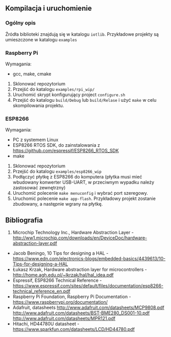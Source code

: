 ## Kompilacja i uruchomienie

### Ogólny opis
Źródła biblioteki znajdują się w katalogu `iotlib`. Przykładowe projekty są umieszczone w katalogu `examples`

### Raspberry Pi
Wymagania:
- gcc, make, cmake
1. Sklonować repozytorium
2. Przejść do katalogu `examples/rpi_wip/`
3. Uruchomić skrypt konfigurujący project `configure.sh`
4. Przejść do katalogu `build/Debug` lub `build/Relase` i użyć `make` w celu skompilowania projektu.

### ESP8266
Wymagania: 
- PC z systemem Linux
- ESP8266 RTOS SDK, do zainstalowania z https://github.com/espressif/ESP8266_RTOS_SDK
- make

1. Sklonować repozytorium
2. Przejść do katalogu `examples/esp8266_wip`
3. Podłączyć płytkę z ESP8266 do komputera (płytka musi mieć wbudowany konwerter USB-UART, w przeciwnym wypadku należy zastosować zewnętrzny)
4. Uruchomić polecenie `make menuconfig` i wybrać port szeregowy.
5. Uruchomić polecenie `make app-flash`. Przykładowy projekt zostanie zbudowany, a następnie wgrany na płytkę.

## Bibliografia 

1. Microchip Technology Inc., Hardware Abstraction Layer - http://ww1.microchip.com/downloads/en/DeviceDoc/hardware-abstraction-layer.pdf
- Jacob Beningo, 10 Tips for designing a HAL - https://www.edn.com/electronics-blogs/embedded-basics/4439613/10-Tips-for-designing-a-HAL
- Łukasz Krzak, Hardware abstraction layer for microcontrollers - http://home.agh.edu.pl/~lkrzak/hal/hal_idea.pdf
- Espressif, ESP8266 Technical Reference - https://www.espressif.com/sites/default/files/documentation/esp8266-technical_reference_en.pdf
- Raspberry Pi Foundation, Raspberry Pi Documentation - https://www.raspberrypi.org/documentation/
- Adafruit, datasheets
http://www.adafruit.com/datasheets/MCP9808.pdf
http://www.adafruit.com/datasheets/BST-BME280_DS001-10.pdf
http://www.adafruit.com/datasheets/MPR121.pdf
- Hitachi, HD44780U datasheet - https://www.sparkfun.com/datasheets/LCD/HD44780.pdf

